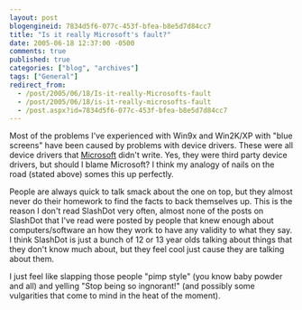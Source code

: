 ```yaml
---
layout: post
blogengineid: 7834d5f6-077c-453f-bfea-b8e5d7d84cc7
title: "Is it really Microsoft's fault?"
date: 2005-06-18 12:37:00 -0500
comments: true
published: true
categories: ["blog", "archives"]
tags: ["General"]
redirect_from: 
  - /post/2005/06/18/Is-it-really-Microsofts-fault
  - /post/2005/06/18/is-it-really-microsofts-fault
  - /post.aspx?id=7834d5f6-077c-453f-bfea-b8e5d7d84cc7
---
```

<!-- more -->
<P>Most of the problems I've experienced with Win9x and Win2K/XP with "blue screens" have been caused by problems with device drivers. These were all device drivers that <a title="Microsoft" href="http://Microsoft.com" target="_blank">Microsoft</a> didn't write. Yes, they were third party device drivers, but should I blame Microsoft? I think my analogy of nails on the road (stated above) somes this up perfectly.</P>
<P>People are always quick to talk smack about the one on top, but they almost never do their homework to find the facts to back themselves up. This is the reason I don't read SlashDot very often, almost none of the posts on SlashDot that I've read were posted by people that knew enough about computers/software an how they work to have any validity to what they say. I think SlashDot is just a bunch of 12 or 13 year olds talking about things that they don't know much about, but they feel cool just cause they are talking about them.</P>
<P>I just feel like slapping those people "pimp style" (you know baby powder and all) and yelling "Stop being so ingnorant!" (and possibly some vulgarities that come to mind in the heat of the moment).</P>
